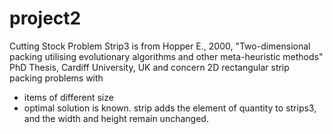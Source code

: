 # project2
Cutting Stock Problem
Strip3 is from Hopper E., 2000, "Two-dimensional packing utilising evolutionary algorithms and other meta-heuristic methods" PhD Thesis, Cardiff University, UK and concern 2D rectangular strip packing problems with
- items of different size
- optimal solution is known.
strip adds the element of quantity to strips3, and the width and height remain unchanged.
